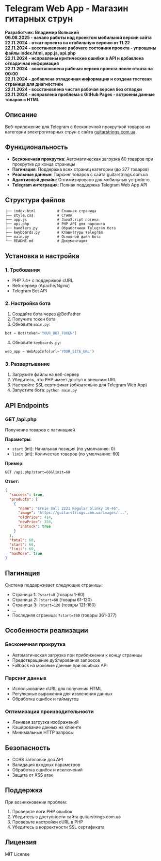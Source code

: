 # Telegram Web App - Магазин гитарных струн

**Разработчик: Владимир Вольский**  
**06.08.2025 - начало работы над проектом мобильной версии сайта**  
**22.11.2024 - откат проекта на стабильную версию от 11.22**  
**22.11.2024 - восстановление рабочего состояния проекта - упрощены файлы index.html, app.js, api.php**  
**22.11.2024 - исправлены критические ошибки в API и добавлена отладочная информация**  
**22.11.2024 - восстановлена рабочая версия проекта после отката на 00:00**  
**22.11.2024 - добавлена отладочная информация и создана тестовая страница для диагностики**  
**22.11.2024 - восстановлена чистая рабочая версия без отладки**  
**22.11.2024 - исправлена проблема с GitHub Pages - встроены данные товаров в HTML**

## Описание

Веб-приложение для Telegram с бесконечной прокруткой товаров из категории электрогитарных струн с сайта [guitarstrings.com.ua](https://guitarstrings.com.ua/electro).

## Функциональность

- **Бесконечная прокрутка**: Автоматическая загрузка 60 товаров при прокрутке до конца страницы
- **Пагинация**: Поддержка всех страниц категории (до 377 товаров)
- **Реальные данные**: Парсинг товаров с сайта guitarstrings.com.ua
- **Адаптивный дизайн**: Оптимизировано для мобильных устройств
- **Telegram интеграция**: Полная поддержка Telegram Web App API

## Структура файлов

```
├── index.html          # Главная страница
├── style.css           # Стили
├── app.js              # JavaScript логика
├── api.php             # PHP API для парсинга
├── handlers.py         # Обработчики Telegram бота
├── keyboards.py        # Клавиатуры Telegram
├── main.py             # Основной файл бота
└── README.md           # Документация
```

## Установка и настройка

### 1. Требования
- PHP 7.4+ с поддержкой cURL
- Веб-сервер (Apache/Nginx)
- Telegram Bot API

### 2. Настройка бота
1. Создайте бота через @BotFather
2. Получите токен бота
3. Обновите `main.py`:
```python
bot = Bot(token='YOUR_BOT_TOKEN')
```

4. Обновите `keyboards.py`:
```python
web_app = WebAppInfo(url='YOUR_SITE_URL')
```

### 3. Развертывание
1. Загрузите файлы на веб-сервер
2. Убедитесь, что PHP имеет доступ к внешним URL
3. Настройте SSL сертификат (обязательно для Telegram Web App)
4. Запустите бота: `python main.py`

## API Endpoints

### GET /api.php
Получение товаров с пагинацией

**Параметры:**
- `start` (int): Начальная позиция (по умолчанию: 0)
- `limit` (int): Количество товаров (по умолчанию: 60)

**Пример:**
```
GET /api.php?start=60&limit=60
```

**Ответ:**
```json
{
  "success": true,
  "products": [
    {
      "name": "Ernie Ball 2221 Regular Slinky 10-46",
      "image": "https://guitarstrings.com.ua/images/...",
      "oldPrice": 414,
      "newPrice": 350,
      "inStock": true
    }
  ],
  "total": 60,
  "start": 60,
  "limit": 60,
  "hasMore": true
}
```

## Пагинация

Система поддерживает следующие страницы:
- Страница 1: `?start=0` (товары 1-60)
- Страница 2: `?start=60` (товары 61-120)
- Страница 3: `?start=120` (товары 121-180)
- ...
- Последняя страница: `?start=360` (товары 361-377)

## Особенности реализации

### Бесконечная прокрутка
- Автоматическая загрузка при приближении к концу страницы
- Предотвращение дублирования запросов
- Fallback на моковые данные при ошибках API

### Парсинг данных
- Использование cURL для получения HTML
- Регулярные выражения для извлечения данных
- Обработка ошибок и таймаутов

### Оптимизация производительности
- Ленивая загрузка изображений
- Кэширование данных на клиенте
- Минимальные HTTP запросы

## Безопасность

- CORS заголовки для API
- Валидация входных параметров
- Обработка ошибок и исключений
- Защита от XSS атак

## Поддержка

При возникновении проблем:
1. Проверьте логи PHP ошибок
2. Убедитесь в доступности сайта guitarstrings.com.ua
3. Проверьте настройки cURL в PHP
4. Убедитесь в корректности SSL сертификата

## Лицензия

MIT License